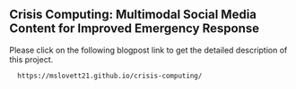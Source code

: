 <h2> Crisis Computing: Multimodal Social Media Content for Improved Emergency Response </h2>

Please click on the following blogpost link to get the detailed description of this project.
 
      https://mslovett21.github.io/crisis-computing/
